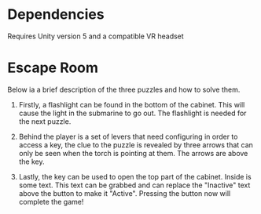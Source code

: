 # Dependencies

Requires Unity version 5 and a compatible VR headset

# Escape Room

Below ia a brief description of the three puzzles and how to solve them.

1) Firstly, a flashlight can be found in the bottom of the cabinet. This will cause the light in the submarine to go out. The flashlight is needed for the next puzzle.

2) Behind the player is a set of levers that need configuring in order to access a key, the clue to the puzzle is revealed by three arrows that can only be seen when the torch is pointing at them. The arrows are above the key.

3) Lastly, the key can be used to open the top part of the cabinet. Inside is some text. This text can be grabbed and can replace the "Inactive" text above the button to make it "Active". Pressing the button now will complete the game!
